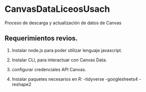 # CanvasDataLiceosUsach
Proceso de descarga y actualización de datos de Canvas


## Requerimientos revios.

1. Instalar node.js para poder utilizar lenguaje javascript.  
2. Instalar CLI, para interactuar con Canvas Data.
3. configurar credenciales API Canvas.

4. Instalar paquetes necesarios en R:
-tidyverse
-googlesheets4
-reshape2
